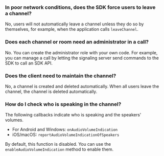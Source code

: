 
### In poor network conditions, does the SDK force users to leave a channel?

No, users will not automatically leave a channel unless they do so by themselves, for example, when the application calls `leaveChannel`.

### Does each channel or room need an administrator in a call?

No. You can create the administrator role with your own code. For example, you can manage a call by letting the signaling server send commands to the SDK to call an SDK API. 

### Does the client need to maintain the channel?

No, a channel is created and deleted automatically. When all users leave the channel, the channel is deleted automatically.

### How do I check who is speaking in the channel?

The following callbacks indicate who is speaking and the speakers' volumes.

* For Android and Windows: `onAudioVolumeIndication`
* iOS/macOS: `reportAudioVolumeIndicationOfSpeakers`

By default, this function is disabled. You can use the `enableAudioVolumeIndication` method to enable them.